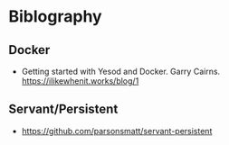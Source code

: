 # Biblography

## Docker

- Getting started with Yesod and Docker. Garry Cairns. https://ilikewhenit.works/blog/1

## Servant/Persistent

- https://github.com/parsonsmatt/servant-persistent
